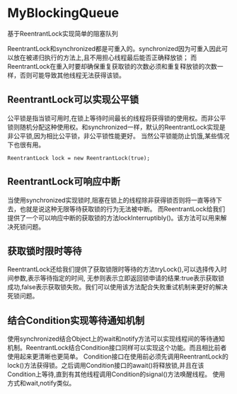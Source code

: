 # MyBlockingQueue
基于ReentrantLock实现简单的阻塞队列

ReentrantLock和synchronized都是可重入的。synchronized因为可重入因此可以放在被递归执行的方法上,且不用担心线程最后能否正确释放锁；
而ReentrantLock在重入时要却确保重复获取锁的次数必须和重复释放锁的次数一样，否则可能导致其他线程无法获得该锁。

## ReentrantLock可以实现公平锁
公平锁是指当锁可用时,在锁上等待时间最长的线程将获得锁的使用权。而非公平锁则随机分配这种使用权。和synchronized一样，默认的ReentrantLock实现是非公平锁,因为相比公平锁，非公平锁性能更好。
当然公平锁能防止饥饿,某些情况下也很有用。
```
ReentrantLock lock = new ReentrantLock(true);
```

## ReentrantLock可响应中断
当使用synchronized实现锁时,阻塞在锁上的线程除非获得锁否则将一直等待下去，也就是说这种无限等待获取锁的行为无法被中断。
而ReentrantLock给我们提供了一个可以响应中断的获取锁的方法lockInterruptibly()。该方法可以用来解决死锁问题。

## 获取锁时限时等待
ReentrantLock还给我们提供了获取锁限时等待的方法tryLock(),可以选择传入时间参数,表示等待指定的时间,
无参则表示立即返回锁申请的结果:true表示获取锁成功,false表示获取锁失败。我们可以使用该方法配合失败重试机制来更好的解决死锁问题。

## 结合Condition实现等待通知机制
使用synchronized结合Object上的wait和notify方法可以实现线程间的等待通知机制。ReentrantLock结合Condition接口同样可以实现这个功能。而且相比前者使用起来更清晰也更简单。
 Condition接口在使用前必须先调用ReentrantLock的lock()方法获得锁。之后调用Condition接口的await()将释放锁,并且在该Condition上等待,直到有其他线程调用Condition的signal()方法唤醒线程。
 使用方式和wait,notify类似。

